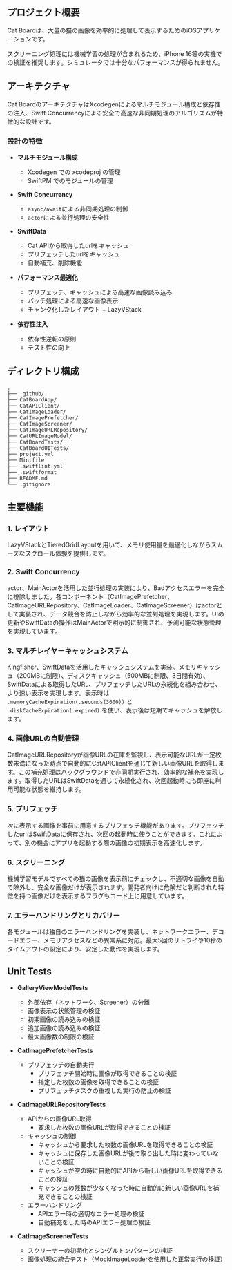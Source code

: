 ## プロジェクト概要

Cat Boardは、大量の猫の画像を効率的に処理して表示するためのiOSアプリケーションです。

スクリーニング処理には機械学習の処理が含まれるため、iPhone 16等の実機での検証を推奨します。シミュレータでは十分なパフォーマンスが得られません。

## アーキテクチャ

Cat BoardのアーキテクチャはXcodegenによるマルチモジュール構成と依存性の注入、Swift Concurrencyによる安全で高速な非同期処理のアルゴリズムが特徴的な設計です。

### 設計の特徴

- **マルチモジュール構成**
  - Xcodegen での xcodeproj の管理
  - SwiftPM でのモジュールの管理

- **Swift Concurrency**
  - `async/await`による非同期処理の制御
  - `actor`による並行処理の安全性

- **SwiftData**
  - Cat APIから取得したurlをキャッシュ
  - プリフェッチしたurlをキャッシュ
  - 自動補充、削除機能

- **パフォーマンス最適化**
  - プリフェッチ、キャッシュによる高速な画像読み込み
  - バッチ処理による高速な画像表示
  - チャンク化したレイアウト + LazyVStack

- **依存性注入**
  - 依存性逆転の原則
  - テスト性の向上

## ディレクトリ構成

```
.
├── .github/
├── CatBoardApp/
├── CatAPIClient/
├── CatImageLoader/
├── CatImagePrefetcher/
├── CatImageScreener/
├── CatImageURLRepository/
├── CatURLImageModel/
├── CatBoardTests/
├── CatBoardUITests/
├── project.yml
├── Mintfile
├── .swiftlint.yml
├── .swiftformat
├── README.md
└── .gitignore
```

## 主要機能

### 1. レイアウト
LazyVStackとTieredGridLayoutを用いて、メモリ使用量を最適化しながらスムーズなスクロール体験を提供します。

### 2. Swift Concurrency
actor、MainActorを活用した並行処理の実装により、Badアクセスエラーを完全に排除しました。各コンポーネント（CatImagePrefetcher、CatImageURLRepository、CatImageLoader、CatImageScreener）はactorとして実装され、データ競合を防止しながら効率的な並列処理を実現します。UIの更新やSwiftDataの操作はMainActorで明示的に制御され、予測可能な状態管理を実現しています。

### 3. マルチレイヤーキャッシュシステム
Kingfisher、SwiftDataを活用したキャッシュシステムを実装。メモリキャッシュ（200MBに制限）、ディスクキャッシュ（500MBに制限、3日間有効）、SwiftDataによる取得したURL、プリフェッチしたURLの永続化を組み合わせ、より速い表示を実現します。表示時は `.memoryCacheExpiration(.seconds(3600))` と `.diskCacheExpiration(.expired)` を使い、表示後は短期でキャッシュを解放します。

### 4. 画像URLの自動管理
CatImageURLRepositoryが画像URLの在庫を監視し、表示可能なURLが一定枚数未満になった時点で自動的にCatAPIClientを通じて新しい画像URLを取得します。この補充処理はバックグラウンドで非同期実行され、効率的な補充を実現します。取得したURLはSwiftDataを通じて永続化され、次回起動時にも即座に利用可能な状態を維持します。

### 5. プリフェッチ
次に表示する画像を事前に用意するプリフェッチ機能があります。プリフェッチしたurlはSwiftDataに保存され、次回の起動時に使うことができます。これによって、別の機会にアプリを起動する際の画像の初期表示を高速化します。

### 6. スクリーニング
機械学習モデルですべての猫の画像を表示前にチェックし、不適切な画像を自動で除外し、安全な画像だけが表示されます。開発者向けに危険だと判断された特徴を持つ画像だけを表示するフラグもコード上に用意しています。

### 7. エラーハンドリングとリカバリー
各モジュールは独自のエラーハンドリングを実装し、ネットワークエラー、デコードエラー、メモリアクセスなどの異常系に対応。最大5回のリトライや10秒のタイムアウトの設定により、安定した動作を実現します。
  
## Unit Tests

- **GalleryViewModelTests**
  - 外部依存（ネットワーク、Screener）の分離
  - 画像表示の状態管理の検証
  - 初期画像の読み込みの検証
  - 追加画像の読み込みの検証
  - 最大画像数の制限の検証

- **CatImagePrefetcherTests**
  - プリフェッチの自動実行
    - プリフェッチ開始時に画像が取得できることの検証
    - 指定した枚数の画像を取得できることの検証
    - プリフェッチタスクの重複した実行の防止の検証

- **CatImageURLRepositoryTests**
  - APIからの画像URL取得
    - 要求した枚数の画像URLが取得できることの検証
  - キャッシュの制御
    - キャッシュから要求した枚数の画像URLを取得できることの検証
    - キャッシュに保存した画像URLが後で取り出した時に変わっていないことの検証
    - キャッシュが空の時に自動的にAPIから新しい画像URLを取得できることの検証
    - キャッシュの残数が少なくなった時に自動的に新しい画像URLを補充できることの検証
  - エラーハンドリング
    - APIエラー時の適切なエラー処理の検証
    - 自動補充をした時のAPIエラー処理の検証

- **CatImageScreenerTests**
  - スクリーナーの初期化とシングルトンパターンの検証
  - 画像処理の統合テスト（MockImageLoaderを使用した正常実行の検証）
